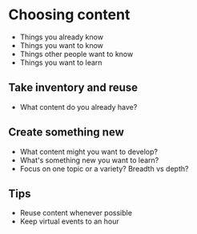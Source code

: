 # Choosing content

- Things you already know
- Things you want to know
- Things other people want to know
- Things you want to learn

## Take inventory and reuse
- What content do you already have?

## Create something new
- What content might you want to develop?
- What's something new you want to learn?
- Focus on one topic or a variety? Breadth vs depth?

## Tips
- Reuse content whenever possible
- Keep virtual events to an hour


